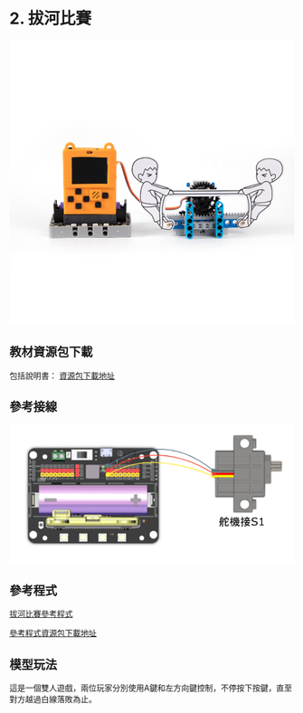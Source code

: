 # 2. 拔河比賽

![](../../images/tugofwar1.jpg)

## 教材資源包下載

包括說明書： [資源包下載地址](https://bit.ly/AIHealthCareSetBuildingGuide)

## 參考接線

![](../../images/tugofwar_wire.png)

## 參考程式

[拔河比賽參考程式](https://makecode.com/_hfm1J9JMs8EA)

[參考程式資源包下載地址](https://bit.ly/AIHealthCareSetHex)

## 模型玩法

這是一個雙人遊戲，兩位玩家分別使用A鍵和左方向鍵控制，不停按下按鍵，直至對方越過白線落敗為止。